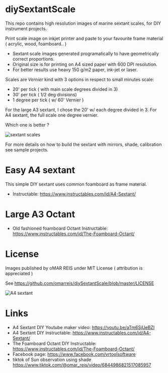 # diySextantScale

This repo contains high resolution images of marine sextant scales, for DIY instrument projects. 

Print scale image on inkjet printer and paste to your favourite frame material ( acrylic, wood, foamboard.. ) 

* Sextant scale images generated programatically to have geometrically correct proportions.
* Original size is for printing on A4 sized paper with 600 DPI resolution. 
* For better results use heavy 150 g/m2 paper, ink-jet or laser. 

Scales are *Vernier* kind with 3 options in respect to small minutes scale:

* 20' per tick ( with main scale degrees divided in 3)
* 30' per tick ( 1/2 deg divisions)
* 1 degree per tick ( w/ 60' Vernier )

For the large A3 sextant, I chose the 20'  w/ each degree divided in 3.
For A4 sextant, the full scale one degree vernier.

Which one is better ? 

![sextant scales](SextantScalesCompared.png)

For more details on how to build the sextant with mirrors, shade, calibration see sample projects. 

# Easy A4 sextant 

This simple DIY sextant uses common foamboard as frame material.

* Instructable:  https://www.instructables.com/id/A4-Sextant/

# Large A3 Octant

* Old fashioned foamboard Octant Instructable:  https://www.instructables.com/id/The-Foamboard-Octant/

# License

Images published by oMAR REIS under MIT License ( attribution is appreciated ) 

See https://github.com/omarreis/diySextantScale/blob/master/LICENSE

![A4 sextant](A4sextant.jpg)

# Links

* A4 Sextant DIY Youtube maker video:  https://youtu.be/aTm6SjUeBZI
* A4 Sextant DIY Instructable:  https://www.instructables.com/id/A4-Sextant/
* The Foamboard Octant DIY Instructable: https://www.instructables.com/id/The-Foamboard-Octant/
* Facebook page: https://www.facebook.com/vrtoolsoftware
* tiktok of Sun observation using shade https://www.tiktok.com/@omar_reis/video/6844986821517085957

